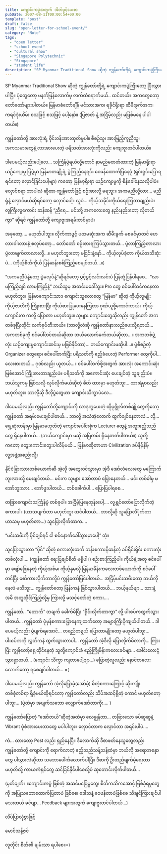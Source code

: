 ```yaml
---
title: ကျောင်းကပွဲအတွက် အိတ်ဖွင့်ပေးစာ
pubDate: 2007-08-11T00:00:54+00:00
template: "post"
draft: false
slug: "open-letter-for-school-event/"
category: "Note"
tags:
  - "open letter"
  - "school event"
  - "cultural show"
  - "Singapore Polytechnic"
  - "Singapore"
  - "student life"
description: "SP Myanmar Traditional Show ဆိုတဲ့ ကျွန်တော်တို့ရဲ့ ကျောင်းကပွဲကြီးတော့ ပြီးသွားပါပြီ။ ပုံတွေတော့ မနက်ဖြန်လောက်မှ လက်ထဲရောက်မယ်.. ထင်တယ်။ အကတွေတော့ တော်တော်များပါတယ်။ မြန်မာစံတော်ချိန် မင်သားအက၊ ရခိုင်ရိုးရာ ဆီမီးခွက်အက၊ ကရင်ဒုံးယိမ်း စသဖြင့် စသဖြင့် ပေါ့နော်။ (ပြဇာတ် နဲ့ အငြိမ့်လည်း မဖြစ်မနေ ပါပါတယ်။)"
---
```


SP Myanmar Traditional Show ဆိုတဲ့ ကျွန်တော်တို့ရဲ့ ကျောင်းကပွဲကြီးတော့ ပြီးသွားပါပြီ။ ပုံတွေတော့ မနက်ဖြန်လောက်မှ လက်ထဲရောက်မယ်.. ထင်တယ်။ အကတွေတော့ တော်တော်များပါတယ်။ မြန်မာစံတော်ချိန် မင်သားအက၊ ရခိုင်ရိုးရာ ဆီမီးခွက်အက၊ ကရင်ဒုံးယိမ်း စသဖြင့် စသဖြင့် ပေါ့နော်။ (ပြဇာတ် နဲ့ အငြိမ့်လည်း မဖြစ်မနေ ပါပါတယ်။)

ကျွန်တော်တို့ အားလုံးရဲ့ ဝိုင်းဝန်းအားထုတ်မှုပါ။ စီစဉ်သူ၊ အားဖြည့်ကူညီသူ၊ အကသမားတွေနဲ့ လာအားပေးတဲ့ ပရိသတ်အားလုံးကိုလည်း ကျေးဇူးတင်ပါတယ်။

ဒါပေမယ့်လည်းပေါ့လေ&#8230; သင်္ကြန်ပွဲရယ်လို့တောင် နာမည်မတတ်ထားတဲ့ မြန်မာရိုးရာ ယဉ်ကျေးမှု ပြပွဲမှာ မြန်မာတချို့ရဲ့ ပွဲကြည့်နေရင်း ဝေဖန်ထောက်ပြနေပုံ (ရှင်းရှင်းပြောရရင်တော့ လှောင်ခြင်းပေါ့ဗျာ) ကတော့ မြန်မာ့ရိုးရာ ယဉ်ကျေးမှုကို စိန်ခေါ်နေသလိုပါပဲ။ လှောင်စရာ ဘာပါလဲ ဆိုတာ ကျွန်တော်ဖြင့် စဉ်းစားလို့ မရဘူး။ အကမညီလို့လား&#8230; မညီရုံနဲ့ လှောင်မယ်ဆိုရင်တော့ လှောင်ပေါ့။ လူပဲ&#8230; ကိုယ့်သမိုင်းကိုယ်ရေးကြတာချည်းပဲ။ လူကြီးလူကောင်း ဆန်ဆန် “ညီရေ&#8230; မင်းတို့ အကလေးတွေ နည်းနည်းတော့ လိုတယ်ကွာ” ဆိုရင် ကျွန်တော်တို့ ကျေးဇူးအရမ်းတင်မှာပဲ။

အခုတော့&#8230;. မဟုတ်ပါဘူး။ လိုက်ကာဖွင့် ပထမဆုံးအက ဆီမီးခွက် မစခင်မှာတင် ဟေလားဝါးလားနဲ့ စလုပ်တော့&#8230; တော်တော် စဉ်းစားရကြပ်သွားတယ်&#8230; ပွဲလာကြည့်တာလား ပွဲလာဖျက်တာလားလို့&#8230;။ မဟုတ်ဘူးတော့ မငြင်းနဲ့နော်&#8230; ကိုယ့်လုပ်ခဲ့တာ ကိုယ်အသိဆုံးပဲ&#8230; (ကိုယ့်စိတ်ကိုယ် ပြန်ဆန်းစစ်ကြည့်စေချင်တယ်&#8230;။)

“အကမညီပဲနဲ့တော့ ပွဲမလုပ်နဲ့”ဆိုရင်တော့ ပွင့်ပွင့်လင်းလင်းပဲ ပြန်တုံ့ပြန်ပါရစေ&#8230; “လာမကြည့်ချင် လာမကြည့်နဲ့” ဘယ်သူမှ အတင်းမခေါ်ဘူး။ Pro တွေ စင်ပေါ်တင်ကနေတာ မဟုတ်ဘူး။ မြန်မာကျောင်းသား၊ ကျောင်းသူလေးတွေ “မြန်မာ” ဆိုတဲ့ ကိုယ့်လူမျိုး ကိုယ့်ဇာတိကို ကြိုးစားပြီး ကိုယ်စားပြုပေးနေကြတာ ဂုဏ်ယူဖို့ကောင်းတယ်။ ကိုယ့်ကျောင်းက ကလို့ ပြောတာ မဟုတ်ဘူး။ သူများ ကျောင်းတွေဆိုလည်း ကျွန်တော် အကတစ်ခုပြီးတိုင်း လက်ခုပ်တီးတယ်။ (ဘာလို့လဲဆို ကျွန်တော်နားလည်ပေးလို့ရတယ်&#8230; အကတစ်ခုကို စင်ပေါ်တင်တယ်ဆိုတာ ဘယ်လောက်ခက်တယ်ဆိုတာ&#8230;။ အကတစ်ဖွဲ့လုံး ယဉ်ကျေးမှုကျောင်းဆင်းမှ မဖြစ်နိုင်တာ)&#8230; ဘယ်ကျောင်းမဆိုပါ&#8230;။ ပွဲစီစဉ်တဲ့ Organizer တွေရော၊ စင်ပေါ်တက်ပြီး ပရိသတ်ကို ဧည့်ခံပေးတဲ့ Performer တွေကိုပါ&#8230; လေးစားတယ်&#8230; ဂုဏ်လည်း ယူတယ်&#8230;။ စင်ပေါ်တက်ဖို့အတွက် အားလုံး အကောင်းဆုံးဖြစ်အောင် ကြိုးစားတာချည်းပဲ။ ပရိသတ်ကို အကောင်းဆုံး ပေးချင်တဲ့ သူချည်းပဲ။ ဘယ်သူကမှ ဖြစ်သလို လုပ်လိုက်မယ်ဆိုတဲ့ စိတ် ထားမှာ မဟုတ်ဘူး&#8230; ထားရဲမှာလည်း မဟုတ်ဘူး။ ဘာလို့ဆို ဒီလိုပွဲတွေဟာ ကျောင်းသိက္ခာပဲလေ&#8230;

ဒါပေမယ့်လည်း ကျွန်တော်တို့ကျောင်းကို လာဒုက္ခပေးတဲ့ ထိုပုဂ္ဂိုလ်တစ်ချို့တွေကိုတော့ ကျွန်တော် အရမ်းမေးချင်ပါတယ်&#8230; ဘာလို့ အသံအဲ့လောက် ထွက်ချင်နေတာလဲ&#8230; လို့&#8230; ရှေ့ဆုံးတန်းမှာ မြန်မာမဟုတ်တဲ့ ကျောင်းပေါင်းစုံက Lecturer တွေနဲ့ အထူးဧည့်သည်တွေ ရှိနေပါတယ်&#8230; (ဘယ်ကျောင်းမှာ မဆို အမြဲတမ်း ရှိနေတတ်ပါတယ်။) သူတို့ကတော့ တွေးကောင်းတွေးပါလိမ့်မယ်&#8230; မြန်မာဆိုတာဟာ Civilization ခပ်နိမ့်နိမ့် လူ့အဖွဲ့အစည်းလို့။

နိုင်ငံခြားသားတစ်ယောက်ဆီ အဲ့လို အတွေးဝင်သွားမှာ အဲ့ဒီ အော်လံလေးတွေ မကြောက်ဘူးလားလို့ မေးချင်တယ်&#8230; မင်းက သူများ အော်တာပဲ ပြောနေတယ်&#8230; မင်း တစ်ခါမှ မအော်ဘူးလား&#8230; အော်ဖူးပါတယ်&#8230; တစ်ခေါက်ပါ&#8230; ပြောပြပါရစေ&#8230;

တခြားကျောင်းသင်္ကြန်ပွဲ တစ်ခုပါ။ အငြိမ့်ပြနေတုန်းပေါ့&#8230;. လူရွှင်တော်ပြောလိုက်တဲ့ စကားပါ။ (ဟာသပျက်တာ မဟုတ်ဘူး ထင်ပါတယ်&#8230; ဘာလို့ဆို သူပြောလိ်ုက်တာ ဟာသမှ မဟုတ်တာ&#8230;) သူပြောလိုက်တာက&#8230;.

“မင်းသမီးကို ပိုင်ချင်ရင် ငါ စင်နောက်ခေါ်သွားမှာပေါ့” တဲ့။

သူပြောသွားတာ “ပိုင်” ဆိုတဲ့ စကားလုံးထက် ဘန်းစကားပိုဆန်တဲ့ ခပ်ရိုင်းရိုင်း စကားလုံးတစ်လုံးပါ&#8230;. (ကျွန်တော် ရေးပြချင်စိတ် မရှိပါ။) စဉ်းစားကြည့်ပါ။ ကိုယ်နဲ့ အတူ စင်ပေါ်မှာ ဖျော်ဖြေနေတဲ့ ကိုယ့်အစ်မ၊ ကိုယ့်နှမလို မြန်မာမိန်းကလေးတစ်ယောက်ကို စင်ပေါ်တင်ပြီး စော်ကားလိုက်တာလို့ပဲ ကျွန်တော်မြင်ပါတယ်&#8230; အငြိမ့်မင်းသမီးတော့ ဘယ်လို နေလဲ မသိဘူး&#8230; ကျွန်တော်တော့ ဖြန်းကနဲ ဖြစ်သွားပါတယ်&#8230;. ဘယ့်နှယ်ဗျာ&#8230; သားနဲ့ အမိ အတူထိုင်ကြည့်လို့မှ ကြားလို့ မသင့်တော်တဲ့ စကား&#8230;.

ကျွန်တော်.. “တောက်” တချက် ခေါက်မိပြီး “ရိုင်းလိုက်တာကွာ” လို့ ပါးစပ်ကထွက်သွားပါတယ်&#8230; ကျွန်တော် ပုံမှန်စကားပြောနေကျထက်တော့ အများကြီးပိုကျယ်ပါတယ်&#8230; ဒါပေမယ့်လည်း ပွဲပျက်ရအောင်&#8230; တရည်တရွယ် ပြောတာမျိုးတော့ မဟုတ်ပါဘူး&#8230; ပါးစပ်ကကို လွှတ်ကနဲ ထွက်သွားတာပါ&#8230; ကျွန်တော် အဲ့ဒီလို ပြောလိုက်မိတာကို&#8230; ကြားပြီး ကျွန်တော့်ရှေ့ထိုင်နေတဲ့ သူတို့ကျောင်းခံ ဧည့်ကြိုမိန်းကလေးခင်ဗျာ&#8230; ခေါင်းလေးငုံ့သွားရှာတယ်&#8230; (ကျောင်း သိက္ခာ ကျတာပေါ့ဗျာ&#8230;) ပြောတဲ့လူလည်း နောင်တလေးလောက်တော့ ရစေချင်ပါတယ်&#8230; =(

ဒါပေမယ့်လည်း ကျွန်တော် အဲ့လိုပြောခဲ့(အော်ခဲ့) မိတဲ့စကားကြောင့် ဆိုးကျိုးတစ်စုံတစ်ရာ ရှိခဲ့မယ်ဆိုရင်တော့ ကျွန်တော်လည်း သိပ်အဆင့်ရှိတဲ့ ကောင် မဟုတ်တော့ပါဘူး&#8230; (ပွဲထဲမှာ အပျက်သဘော လျှောက်အော်တာကိုး&#8230;. )

ကျွန်တော်ပြောတဲ့ “အော်တယ်”ဆိုတဲ့အထဲမှာ လေချွန်တာ&#8230; တခြားသော ခပ်ဆူဆူနဲ့ Vibrant ပုံစံအားပေးတာတွေ မပါပါဘူး။ လှောင်တာက လှောင်တာ အရှင်းပါပဲ&#8230;.

ကဲ&#8230; ထားတော့ Post လည်း ရှည်နေပြီ။ ဒီလောက်ဆို ဒီစာဖတ်နေသူတွေလည်း ကျွန်တော်တို့ ကျောင်းကို ရောက်လာတဲ့ ဧည့်သည်သန့်သန့်ထဲမှာ ဘယ်လို အရောအနှောတွေ ပါသွားလဲဆိုတာ သဘောပေါက်လောက်ပါပြီ။ ဒီစာကို ဦးတည်ချက်မဲ့ရေးတာ မဟုတ်လို့ ကာယကံရှင်တွေ ဆင်ခြင်နိုင်ပါစေလို့ပဲ ဆုတောင်းလိုက်ပါတယ်&#8230;

(မှတ်ချက်။ ။ကျောင်းကပွဲ ဖြစ်တဲ့ အဆင်မပြေမှုတွေ၊ စိတ်ကသိကအောင့် ဖြစ်ခဲ့ရမှုတွေကို အပြုသဘောထောက်ပြတာပဲ ဖြစ်စေ၊ ဒေါသနဲ့ ဝေဖန်တာပဲဖြစ်စေ သိချင်ကြားချင်ပါသေးတယ် ခင်ဗျာ&#8230; Feedback များအတွက် ကျေးဇူးတင်ပါတယ်&#8230;)

လိပ်ပြာလုံစွာဖြင့်

မောင်သန့်ဇင်

လူတိုင်း စိတ်၏ ချမ်းသာ ရပါစေ။=)
